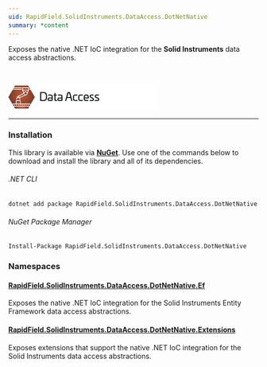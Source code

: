 ```yaml
---
uid: RapidField.SolidInstruments.DataAccess.DotNetNative
summary: *content
---
```


<!--
Copyright (c) RapidField LLC. Licensed under the MIT License. See LICENSE.txt in the project root for license information.
-->

Exposes the native .NET IoC integration for the **Solid Instruments** data access abstractions.

<br />

![DataAccess label](../images/Label.DataAccess.300w.png)
- - -

### Installation

This library is available via [**NuGet**](https://docs.microsoft.com/en-us/nuget/quickstart/install-and-use-a-package-in-visual-studio). Use one of the commands below to download and install the library and all of its dependencies.

###### .NET CLI

```shell
dotnet add package RapidField.SolidInstruments.DataAccess.DotNetNative
```

###### NuGet Package Manager

```shell
Install-Package RapidField.SolidInstruments.DataAccess.DotNetNative
```

### Namespaces

#### [RapidField.SolidInstruments.DataAccess.DotNetNative.Ef](https://www.solidinstruments.com/api/RapidField.SolidInstruments.DataAccess.DotNetNative.Ef.html)

<section>
Exposes the native .NET IoC integration for the Solid Instruments Entity Framework data access abstractions.
</section>

#### [RapidField.SolidInstruments.DataAccess.DotNetNative.Extensions](https://www.solidinstruments.com/api/RapidField.SolidInstruments.DataAccess.DotNetNative.Extensions.html)

<section>
Exposes extensions that support the native .NET IoC integration for the Solid Instruments data access abstractions.
</section>